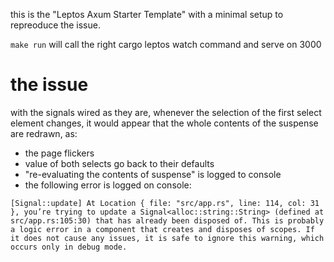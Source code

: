  this is the "Leptos Axum Starter Template" with a minimal setup to repreoduce the issue.

 `make run` will call the right cargo leptos watch command and serve on 3000

 # the issue

 with the signals wired as they are, whenever the selection of the first select element changes, it would appear that the whole contents of the suspense are redrawn, as:
 - the page flickers
 - value of both selects go back to their defaults
 - "re-evaluating the contents of suspense" is logged to console
 - the following error is logged on console:

 ```
[Signal::update] At Location { file: "src/app.rs", line: 114, col: 31 }, you’re trying to update a Signal<alloc::string::String> (defined at src/app.rs:105:30) that has already been disposed of. This is probably a logic error in a component that creates and disposes of scopes. If it does not cause any issues, it is safe to ignore this warning, which occurs only in debug mode.
 ```

